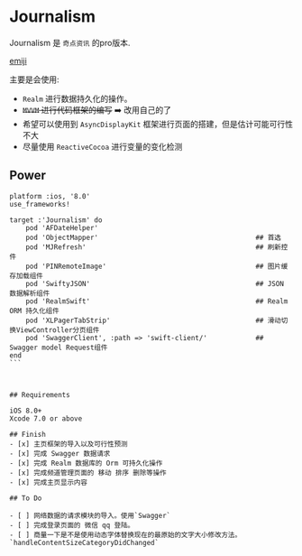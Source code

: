 # Journalism

Journalism 是 `奇点资讯` 的pro版本.

 [emiji](http://www.emoji-cheat-sheet.com/)

主要是会使用:

- `Realm` 进行数据持久化的操作。
- ~~`MVVM` 进行代码框架的编写~~ :arrow_right: 改用自己的了
- 希望可以使用到 `AsyncDisplayKit` 框架进行页面的搭建，但是估计可能可行性不大
- 尽量使用 `ReactiveCocoa` 进行变量的变化检测

## Power

````
platform :ios, '8.0'
use_frameworks!

target :'Journalism' do
    pod 'AFDateHelper'
    pod 'ObjectMapper'                                       ## 首选
    pod 'MJRefresh'                                          ## 刷新控件
    pod 'PINRemoteImage'                                     ## 图片缓存加载组件
    pod 'SwiftyJSON'                                         ## JSON 数据解析组件
    pod 'RealmSwift'                                         ## Realm ORM 持久化组件
    pod 'XLPagerTabStrip'                                    ## 滑动切换ViewController分页组件
    pod 'SwaggerClient', :path => 'swift-client/'            ## Swagger model Request组件
end
```



## Requirements

iOS 8.0+
Xcode 7.0 or above

## Finish
- [x] 主页框架的导入以及可行性预测
- [x] 完成 Swagger 数据请求
- [x] 完成 Realm 数据库的 Orm 可持久化操作
- [x] 完成频道管理页面的 移动 排序 删除等操作
- [x] 完成主页显示内容

## To Do

- [ ] 网络数据的请求模块的导入。使用`Swagger`
- [ ] 完成登录页面的 微信 qq 登陆。
- [ ] 商量一下是不是使用动态字体替换现在的最原始的文字大小修改方法。`handleContentSizeCategoryDidChanged`
